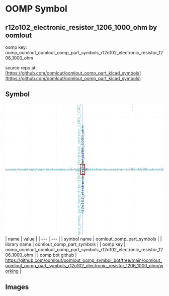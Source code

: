 # OOMP Symbol  
## r12o102_electronic_resistor_1206_1000_ohm  by oomlout  
  
oomp key: oomp_oomlout_oomlout_oomp_part_symbols_r12o102_electronic_resistor_1206_1000_ohm  
  
source repo at: [https://github.com/oomlout/oomlout_oomp_part_kicad_symbols](https://github.com/oomlout/oomlout_oomp_part_kicad_symbols)  
## Symbol  
  
[![working.png](working_600.png)](working.png)  
| name | value | 
| --- | --- | 
| symbol name | oomlout_oomp_part_symbols | 
| library name | oomlout_oomp_part_symbols | 
| oomp key | oomp_oomlout_oomlout_oomp_part_symbols_r12o102_electronic_resistor_1206_1000_ohm | 
| oomp bot github | https://github.com/oomlout/oomlout_oomp_symbol_bot/tree/main/oomlout_oomlout_oomp_part_symbols_r12o102_electronic_resistor_1206_1000_ohm/working | 
## Images  
